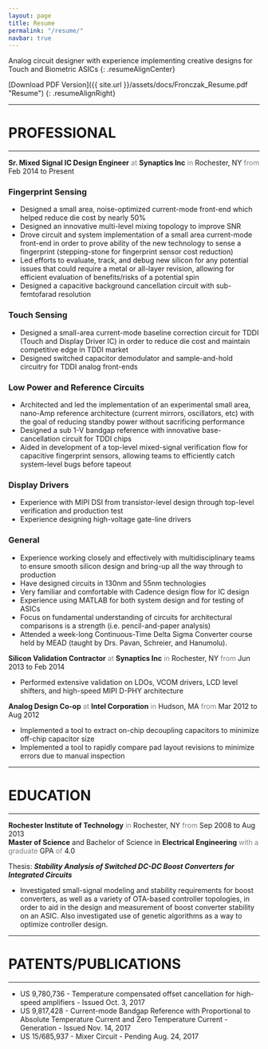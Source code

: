 ```yaml
---
layout: page
title: Resume
permalink: "/resume/"
navbar: true
---
```


Analog circuit designer with experience implementing creative designs for Touch and Biometric ASICs
{: .resumeAlignCenter}

[Download PDF Version]({{ site.url }}/assets/docs/Fronczak_Resume.pdf "Resume")
{: .resumeAlignRight}

-----

# **PROFESSIONAL**

-----

**Sr. Mixed Signal IC Design Engineer** <span style="color: gray">at</span> **Synaptics Inc** <span style="color: gray">in</span> Rochester, NY <span style="color: gray">from</span> Feb 2014 to Present
<br>

### Fingerprint Sensing
- Designed a small area, noise-optimized current-mode front-end which helped reduce die cost by nearly 50%
- Designed an innovative multi-level mixing topology to improve SNR
- Drove circuit and system implementation of a small area current-mode front-end in order to prove ability of the new technology to sense a fingerprint (stepping-stone for fingerprint sensor cost reduction)
- Led efforts to evaluate, track, and debug new silicon for any potential issues that could require a metal or all-layer revision, allowing for efficient evaluation of benefits/risks of a potential spin
- Designed a capacitive background cancellation circuit with sub-femtofarad resolution

### Touch Sensing
- Designed a small-area current-mode baseline correction circuit for TDDI (Touch and Display Driver IC) in order to reduce die cost and maintain competitive edge in TDDI market
- Designed switched capacitor demodulator and sample-and-hold circuitry for TDDI analog front-ends

### Low Power and Reference Circuits
- Architected and led the implementation of an experimental small area, nano-Amp reference architecture (current mirrors, oscillators, etc) with the goal of reducing standby power without sacrificing performance
- Designed a sub 1-V bandgap reference with innovative base-cancellation circuit for TDDI chips
- Aided in development of a top-level mixed-signal verification flow for capacitive fingerprint sensors, allowing teams to efficiently catch system-level bugs before tapeout

### Display Drivers
- Experience with MIPI DSI from transistor-level design through top-level verification and production test
- Experience designing high-voltage gate-line drivers

### General
- Experience working closely and effectively with multidisciplinary teams to ensure smooth silicon design and bring-up all the way through to production
- Have designed circuits in 130nm and 55nm technologies
- Very familiar and comfortable with Cadence design flow for IC design
- Experience using MATLAB for both system design and for testing of ASICs
- Focus on fundamental understanding of circuits for architectural comparisons is a strength (i.e. pencil-and-paper analysis)
- Attended a week-long Continuous-Time Delta Sigma Converter course held by MEAD (taught by Drs. Pavan, Schreier, and Hanumolu).

**Silicon Validation Contractor** <span style="color: gray">at</span> **Synaptics Inc** <span style="color: gray">in</span> Rochester, NY <span style="color: gray">from</span> Jun 2013 to Feb 2014
<br>
- Performed extensive validation on LDOs, VCOM drivers, LCD level shifters, and high-speed MIPI D-PHY architecture

**Analog Design Co-op** <span style="color: gray">at</span> **Intel Corporation** <span style="color: gray">in</span> Hudson, MA <span style="color: gray">from</span> Mar 2012 to Aug 2012
<br>
- Implemented a tool to extract on-chip decoupling capacitors to minimize off-chip capacitor size
- Implemented a tool to rapidly compare pad layout revisions to minimize errors due to manual inspection

-----

# **EDUCATION**

-----

**Rochester Institute of Technology** <span style="color: gray">in</span> Rochester, NY <span style="color: gray">from</span> Sep 2008 to Aug 2013
<br>
**Master of Science** and Bachelor of Science in **Electrical Engineering** <span style="color: gray">with a graduate</span> GPA <span style="color: gray">of</span> 4.0

Thesis: ***Stability Analysis of Switched DC-DC Boost Converters for Integrated Circuits***
- Investigated small-signal modeling and stability requirements for boost converters, as well as a variety of OTA-based controller topologies, in order to aid in the design and measurement of boost converter stability on an ASIC.  Also investigated use of genetic algorithms as a way to optimize controller design.

-----

# **PATENTS/PUBLICATIONS**

-----
- US 9,780,736 - Temperature compensated offset cancellation for high-speed amplifiers - Issued Oct. 3, 2017
- US 9,817,428 - Current-mode Bandgap Reference with Proportional to Absolute Temperature Current and Zero Temperature Current -Generation - Issued Nov. 14, 2017
- US 15/685,937 - Mixer Circuit - Pending Aug. 24, 2017
